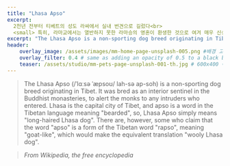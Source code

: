 ```yaml
---
title: "Lhasa Apso"
excerpt: 
  2천년 전부터 티베트의 성도 라싸에서 실내 번견으로 길렀다<br>
  <small> 특히, 라마교에서는 열반하지 못한 라마승의 영혼이 환생한 것으로 여겨 매우 신성시하였음.</small>
excerpt: "The Lhasa Apso is a non-sporting dog breed originating in Tibet."
header:
    overlay_image: /assets/images/mm-home-page-unsplash-005.png #배경 고정
    overlay_filter: 0.4 # same as adding an opacity of 0.5 to a black background
    teaser: /assets/studio/mm-pets-page-unsplash-001-th.jpg # 600x400 이미지
---
```


> The Lhasa Apso (/ˈlɑːsə ˈæpsoʊ/ lah-sə ap-soh) is a non-sporting dog breed originating in Tibet. It was bred as an interior sentinel in the Buddhist monasteries, to alert the monks to any intruders who entered. Lhasa is the capital city of Tibet, and apso is a word in the Tibetan language meaning "bearded", so, Lhasa Apso simply means "long-haired Lhasa dog". There are, however, some who claim that the word "apso" is a form of the Tibetan word "rapso", meaning "goat-like", which would make the equivalent translation "wooly Lhasa dog".

> <cite>From Wikipedia, the free encyclopedia</cite>